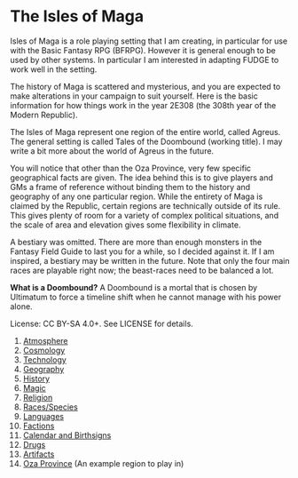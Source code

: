 The Isles of Maga
=================
Isles of Maga is a role playing setting that I am creating, in particular for use with the Basic Fantasy RPG (BFRPG). However it is general enough to be used by other systems. In particular I am interested in adapting FUDGE to work well in the setting.

The history of Maga is scattered and mysterious, and you are expected to make alterations in your campaign to suit yourself. Here is the basic information for how things work in the year 2E308 (the 308th year of the Modern Republic).

The Isles of Maga represent one region of the entire world, called Agreus. The general setting is called Tales of the Doombound (working title). I may write a bit more about the world of Agreus in the future.

You will notice that other than the Oza Province, very few specific geographical facts are given. The idea behind this is to give players and GMs a frame of reference without binding them to the history and geography of any one particular region. While the entirety of Maga is claimed by the Republic, certain regions are technically outside of its rule. This gives plenty of room for a variety of complex political situations, and the scale of area and elevation gives some flexibility in climate.

A bestiary was omitted. There are more than enough monsters in the Fantasy Field Guide to last you for a while, so I decided against it. If I am inspired, a bestiary may be written in the future. Note that only the four main races are playable right now; the beast-races need to be balanced a lot.

**What is a Doombound?** A Doombound is a mortal that is chosen by Ultimatum to force a timeline shift when he cannot manage with his power alone.

License: CC BY-SA 4.0+. See LICENSE for details.

1. [Atmosphere](atmosphere.md)
2. [Cosmology](cosmology.md)
3. [Technology](technology.md)
4. [Geography](geography.md)
5. [History](history.md)
6. [Magic](magic.md)
7. [Religion](religion.md)
8. [Races/Species](races.md)
9. [Languages](language.md)
10. [Factions](factions.md)
11. [Calendar and Birthsigns](calendar.md)
12. [Drugs](drugs.md)
13. [Artifacts](artifacts.md)
14. [Oza Province](oza.md) (An example region to play in)
